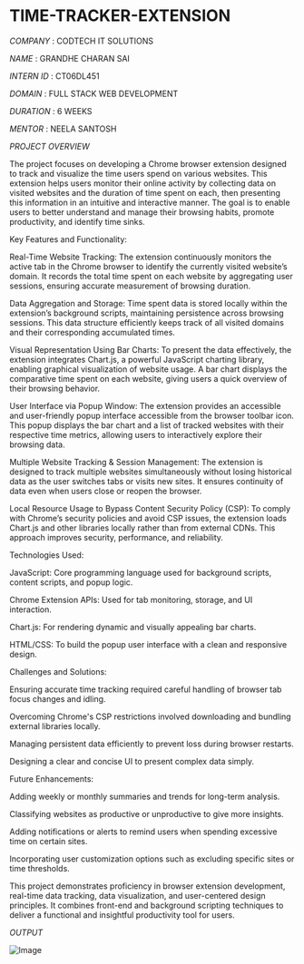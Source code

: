 # TIME-TRACKER-EXTENSION

*COMPANY* : CODTECH IT SOLUTIONS

*NAME* : GRANDHE CHARAN SAI

*INTERN ID* : CT06DL451

*DOMAIN* : FULL STACK WEB DEVELOPMENT

*DURATION* : 6 WEEKS

*MENTOR* : NEELA SANTOSH

*PROJECT OVERVIEW* 

 The project focuses on developing a Chrome browser extension designed to track and visualize the time users spend on various websites. This extension helps users monitor their online activity by collecting data on visited websites and the duration of time spent on each, then presenting this information in an intuitive and interactive manner. The goal is to enable users to better understand and manage their browsing habits, promote productivity, and identify time sinks.

Key Features and Functionality:

Real-Time Website Tracking:
The extension continuously monitors the active tab in the Chrome browser to identify the currently visited website’s domain. It records the total time spent on each website by aggregating user sessions, ensuring accurate measurement of browsing duration.

Data Aggregation and Storage:
Time spent data is stored locally within the extension’s background scripts, maintaining persistence across browsing sessions. This data structure efficiently keeps track of all visited domains and their corresponding accumulated times.

Visual Representation Using Bar Charts:
To present the data effectively, the extension integrates Chart.js, a powerful JavaScript charting library, enabling graphical visualization of website usage. A bar chart displays the comparative time spent on each website, giving users a quick overview of their browsing behavior.

User Interface via Popup Window:
The extension provides an accessible and user-friendly popup interface accessible from the browser toolbar icon. This popup displays the bar chart and a list of tracked websites with their respective time metrics, allowing users to interactively explore their browsing data.

Multiple Website Tracking & Session Management:
The extension is designed to track multiple websites simultaneously without losing historical data as the user switches tabs or visits new sites. It ensures continuity of data even when users close or reopen the browser.

Local Resource Usage to Bypass Content Security Policy (CSP):
To comply with Chrome’s security policies and avoid CSP issues, the extension loads Chart.js and other libraries locally rather than from external CDNs. This approach improves security, performance, and reliability.

Technologies Used:

JavaScript: Core programming language used for background scripts, content scripts, and popup logic.

Chrome Extension APIs: Used for tab monitoring, storage, and UI interaction.

Chart.js: For rendering dynamic and visually appealing bar charts.

HTML/CSS: To build the popup user interface with a clean and responsive design.

Challenges and Solutions:

Ensuring accurate time tracking required careful handling of browser tab focus changes and idling.

Overcoming Chrome's CSP restrictions involved downloading and bundling external libraries locally.

Managing persistent data efficiently to prevent loss during browser restarts.

Designing a clear and concise UI to present complex data simply.

Future Enhancements:

Adding weekly or monthly summaries and trends for long-term analysis.

Classifying websites as productive or unproductive to give more insights.

Adding notifications or alerts to remind users when spending excessive time on certain sites.

Incorporating user customization options such as excluding specific sites or time thresholds.

This project demonstrates proficiency in browser extension development, real-time data tracking, data visualization, and user-centered design principles. It combines front-end and background scripting techniques to deliver a functional and insightful productivity tool for users.

*OUTPUT* 

![Image](https://github.com/user-attachments/assets/fff3a3b9-a75e-490d-afcc-8cbe3cc5e7e8)
